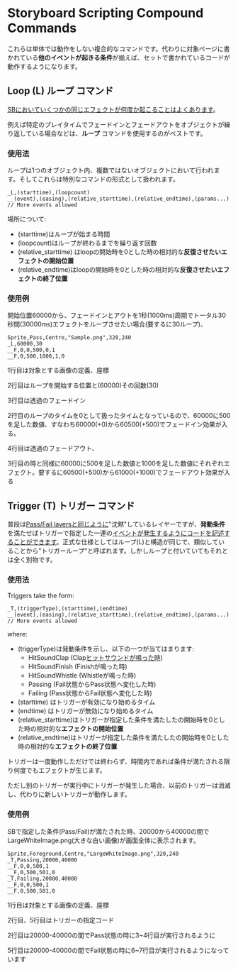 Storyboard Scripting Compound Commands
=========================================

これらは単体では動作をしない複合的なコマンドです。代わりに対象ページに書かれている**他のイベントが起きる条件**が揃えば、セットで書かれているコードが動作するようになります。

Loop (L) ループ コマンド
------------------------------

[SBにおいていくつかの同じ](/wiki/Storyboards)[エフェクトが何度か起こることはよくあります](/wiki/Storyboard_Scripting/Commands)。

例えば特定のプレイタイムでフェードインとフェードアウトをオブジェクトが繰り返している場合などは、**ループ** コマンドを使用するのがベストです。

### 使用法

ループは1つのオブジェクト内、複数ではないオブジェクトにおいて行われます。そしてこれらは特別なコマンドの形式として扱われます。

```
_L,(starttime),(loopcount)
__(event),(easing),(relative_starttime),(relative_endtime),(params...)
// More events allowed
```

場所について:

-   (starttime)はループが始まる時間
-   (loopcount)はループが終わるまでを繰り返す回数
-   (relative_starttime) はloopの開始時を0とした時の相対的な**反復させたいエフェクトの開始位置**
-   (relative_endtime)はloopの開始時を0とした時の相対的な**反復させたいエフェクトの終了位置**

### 使用例

開始位置60000から、フェードインとアウトを1秒(1000ms)周期でトータル30秒間(30000ms)エフェクトをループさせたい場合(要するに30ループ)、

```
Sprite,Pass,Centre,"Sample.png",320,240
_L,60000,30
__F,0,0,500,0,1
__F,0,500,1000,1,0
```

1行目は対象とする画像の定義、座標

2行目はループを開始する位置と(60000)その回数(30)

3行目は透過のフェードイン

2行目のループのタイムを0として扱ったタイムとなっているので、60000に500を足した数値、すなわち60000(+0)から60500(+500)でフェードイン効果が入る。

4行目は透過のフェードアウト、

3行目の時と同様に60000に500を足した数値と1000を足した数値にそれぞれエフェクト。要するに60500(+500)から61000(+1000)でフェードアウト効果が入る

Trigger (T) トリガー コマンド
-------------------------------

普段は[Pass/Fail layersと同じように](/wiki/Storyboard_Scripting/General_Rules)"沈黙"しているレイヤーですが、**発動条件** を満たせばトリガーで指定した一連の[イベントが発生するようにコードを記述することができます](/wiki/Storyboard_Scripting/Commands)。正式な仕様としてはループ(L)と構造が同じで、類似していることから"トリガーループ"と呼ばれます。しかしループと付いていてもそれとは全く別物です。

### 使用法

Triggers take the form:

```
_T,(triggerType),(starttime),(endtime)
__(event),(easing),(relative_starttime),(relative_endtime),(params...)
// More events allowed
```

where:

-   (triggerType)は発動条件を示し、以下の一つが当てはまります:
    -   HitSoundClap (Clap[ヒットサウンドが鳴った時](/wiki/Glossary))
    -   HitSoundFinish (Finishが鳴った時)
    -   HitSoundWhistle (Whistleが鳴った時)
    -   Passing (Fail状態からPass状態へ変化した時)
    -   Failing (Pass状態からFail状態へ変化した時)
-   (starttime) はトリガーが有効になり始めるタイム
-   (endtime) はトリガーが無効になり始めるタイム
-   (relative_starttime)はトリガーが指定した条件を満たしたの開始時を0とした時の相対的な**エフェクトの開始位置**
-   (relative_endtime)はトリガーが指定した条件を満たしたの開始時を0とした時の相対的な**エフェクトの終了位置**

トリガーは一度動作しただけでは終わらず、時間内であれば条件が満たされる限り何度でもエフェクトが生じます。

ただし別のトリガーが実行中にトリガーが発生した場合、以前のトリガーは消滅し、代わりに新しいトリガーが動作します。

### 使用例

SBで指定した条件(Pass/Fail)が満たされた時、20000から40000の間でLargeWhiteImage.png(大きな白い画像)が画面全体に表示されます。

```
Sprite,Foreground,Centre,"LargeWhiteImage.png",320,240
_T,Passing,20000,40000
__F,0,0,500,1
__F,0,500,501,0
_T,Failing,20000,40000
__F,0,0,500,1
__F,0,500,501,0
```

1行目は対象とする画像の定義、座標

2行目、5行目はトリガーの指定コード

2行目は20000-40000の間でPass状態の時に3~4行目が実行されるように

5行目は20000-40000の間でFail状態の時に6~7行目が実行されるようになっています
